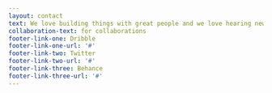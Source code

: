 ```yaml
---
layout: contact
text: We love building things with great people and we love hearing new ideas
collaboration-text: for collaborations
footer-link-one: Dribble
footer-link-one-url: '#'
footer-link-two: Twitter
footer-link-two-url: '#'
footer-link-three: Behance
footer-link-three-url: '#'
---
```

